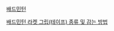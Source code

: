 [배드민턴](https://ko.wikipedia.org/w/index.php?title=배드민턴)

[배드민턴 라켓 그립(테이프) 종류 및 감는 방법](http://m.blog.naver.com/bibo27/220360221782)